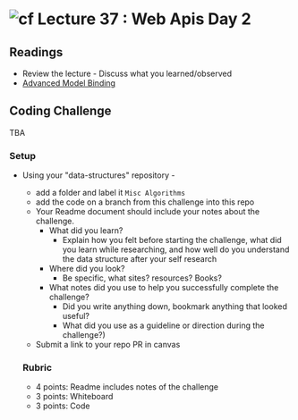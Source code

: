 ![cf](http://i.imgur.com/7v5ASc8.png) Lecture 37 : Web Apis Day 2
=====================================

## Readings
- Review the lecture - Discuss what you learned/observed
- [Advanced Model Binding](https://docs.microsoft.com/en-us/aspnet/core/mvc/advanced/custom-model-binding)

## Coding Challenge
TBA

### Setup
- Using your "data-structures" repository -
  - add a folder and label it `Misc Algorithms`
  - add the code on a branch from this challenge into this repo
  - Your Readme document should include your notes about the challenge.
	- What did you learn? 
		- Explain how you felt before starting the challenge, what did you learn while researching, and how well do you understand the data structure after your self research
	- Where did you look? 
		- Be specific, what sites? resources? Books?
	- What notes did you use to help you successfully complete the challenge? 
		- Did you write anything down, bookmark anything that looked useful? 
		- What did you use as a guideline or direction during the challenge?)
  - Submit a link to your repo PR in canvas
  
  
  ### Rubric
  - 4 points: Readme includes notes of the challenge
  - 3 points: Whiteboard 
  - 3 points: Code